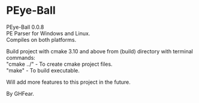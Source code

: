 # PEye-Ball

PEye-Ball 0.0.8<br>
PE Parser for Windows and Linux.<br>
Compiles on both platforms.<br>

Build project with cmake 3.10 and above from (build) directory with terminal commands:<br>
"cmake ../" - To create cmake project files.<br>
"make" - To build executable.<br>

Will add more features to this project in the future.<br>

By GHFear.
